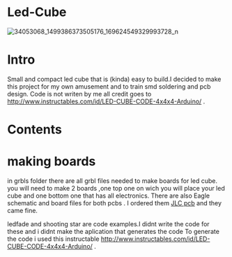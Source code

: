 # Led-Cube

![34053068_1499386373505176_169624549329993728_n](https://user-images.githubusercontent.com/30388414/40851342-6bceb6f2-65c7-11e8-82b1-2a388cab09af.jpg)

# **Intro**

Small and compact led cube that is (kinda) easy to build.I decided to make this project for my own amusement and to train smd soldering and pcb design. Code is not writen by me all credit goes to http://www.instructables.com/id/LED-CUBE-CODE-4x4x4-Arduino/ .

# **Contents**

# **making boards**
in grbls folder there are all grbl files needed to make boards for led cube.
you will need to make 2 boards ,one top one on wich you will place your led cube and one bottom one that has all electronics.
There are also Eagle schematic and board files for both pcbs . I ordered them [JLC pcb](https://jlcpcb.com/) and they came fine.


ledfade and shooting star are code examples.I didnt write the code for these and i didnt make the aplication that generates the code 
To generate the code i used this instructable http://www.instructables.com/id/LED-CUBE-CODE-4x4x4-Arduino/ .
